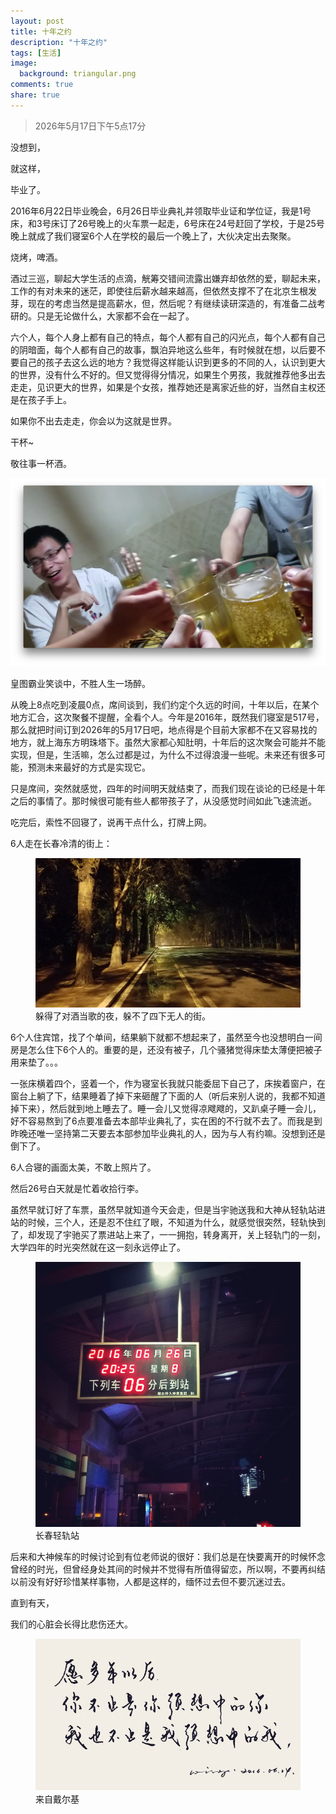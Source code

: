 ```yaml
---
layout: post
title: 十年之约
description: "十年之约"
tags: [生活]
image:
  background: triangular.png
comments: true
share: true
---
```


> 2026年5月17日下午5点17分

没想到，

就这样，

毕业了。

2016年6月22日毕业晚会，6月26日毕业典礼并领取毕业证和学位证，我是1号床，和3号床订了26号晚上的火车票一起走，6号床在24号赶回了学校，于是25号晚上就成了我们寝室6个人在学校的最后一个晚上了，大伙决定出去聚聚。

烧烤，啤酒。

<!-- more -->

酒过三巡，聊起大学生活的点滴，觥筹交错间流露出嫌弃却依然的爱，聊起未来，工作的有对未来的迷茫，即使往后薪水越来越高，但依然支撑不了在北京生根发芽，现在的考虑当然是提高薪水，但，然后呢？有继续读研深造的，有准备二战考研的。只是无论做什么，大家都不会在一起了。

六个人，每个人身上都有自己的特点，每个人都有自己的闪光点，每个人都有自己的阴暗面，每个人都有自己的故事，飘泊异地这么些年，有时候就在想，以后要不要自己的孩子去这么远的地方？我觉得这样能认识到更多的不同的人，认识到更大的世界，没有什么不好的。但又觉得得分情况，如果生个男孩，我就推荐他多出去走走，见识更大的世界，如果是个女孩，推荐她还是离家近些的好，当然自主权还是在孩子手上。

如果你不出去走走，你会以为这就是世界。

干杯~

敬往事一杯酒。

![img](/images/article/2016-6-26/1.png)

皇图霸业笑谈中，不胜人生一场醉。

从晚上8点吃到凌晨0点，席间谈到，我们约定个久远的时间，十年以后，在某个地方汇合，这次聚餐不提醒，全看个人。今年是2016年，既然我们寝室是517号，那么就把时间订到2026年的5月17日吧，地点得是个目前大家都不在又容易找的地方，就上海东方明珠塔下。虽然大家都心知肚明，十年后的这次聚会可能并不能实现，但是，生活嘛，怎么过都是过，为什么不过得浪漫一些呢。未来还有很多可能，预测未来最好的方式是实现它。

只是席间，突然就感觉，四年的时间明天就结束了，而我们现在谈论的已经是十年之后的事情了。那时候很可能有些人都带孩子了，从没感觉时间如此飞速流逝。

吃完后，索性不回寝了，说再干点什么，打牌上网。

6人走在长春冷清的街上：

<figure>
    <img src="/images/article/2016-6-26/3.jpg" alt="img" />
    <figcaption>躲得了对酒当歌的夜，躲不了四下无人的街。</figcaption>
</figure>

6个人住宾馆，找了个单间，结果躺下就都不想起来了，虽然至今也没想明白一间房是怎么住下6个人的。重要的是，还没有被子，几个骚猪觉得床垫太薄便把被子用来垫了。。。

一张床横着四个，竖着一个，作为寝室长我就只能委屈下自己了，床挨着窗户，在窗台上躺了下，结果睡着了掉下来砸醒了下面的人（听后来别人说的，我都不知道掉下来），然后就到地上睡去了。睡一会儿又觉得凉飕飕的，又趴桌子睡一会儿，好不容易熬到了6点要准备去本部毕业典礼了，实在困的不行就不去了。而我是到昨晚还唯一坚持第二天要去本部参加毕业典礼的人，因为与人有约嘛。没想到还是倒下了。

6人合寝的画面太美，不敢上照片了。

然后26号白天就是忙着收拾行李。

虽然早就订好了车票，虽然早就知道今天会走，但是当宇驰送我和大神从轻轨站进站的时候，三个人，还是忍不住红了眼，不知道为什么，就感觉很突然，轻轨快到了，却发现了宇驰买了票进站上来了，一一拥抱，转身离开，关上轻轨门的一刻，大学四年的时光突然就在这一刻永远停止了。

<figure>
    <img src="/images/article/2016-6-26/2.jpg" alt="img" />
    <figcaption>长春轻轨站</figcaption>
</figure>

后来和大神候车的时候讨论到有位老师说的很好：我们总是在快要离开的时候怀念曾经的时光，但曾经身处其间的时候并不觉得有所值得留恋，所以啊，不要再纠结以前没有好好珍惜某样事物，人都是这样的，缅怀过去但不要沉迷过去。

直到有天，

我们的心脏会长得比悲伤还大。

<figure>
    <img src="/images/article/2016-6-26/4.jpg" alt="img" />
    <figcaption>来自戴尔基</figcaption>
</figure>
